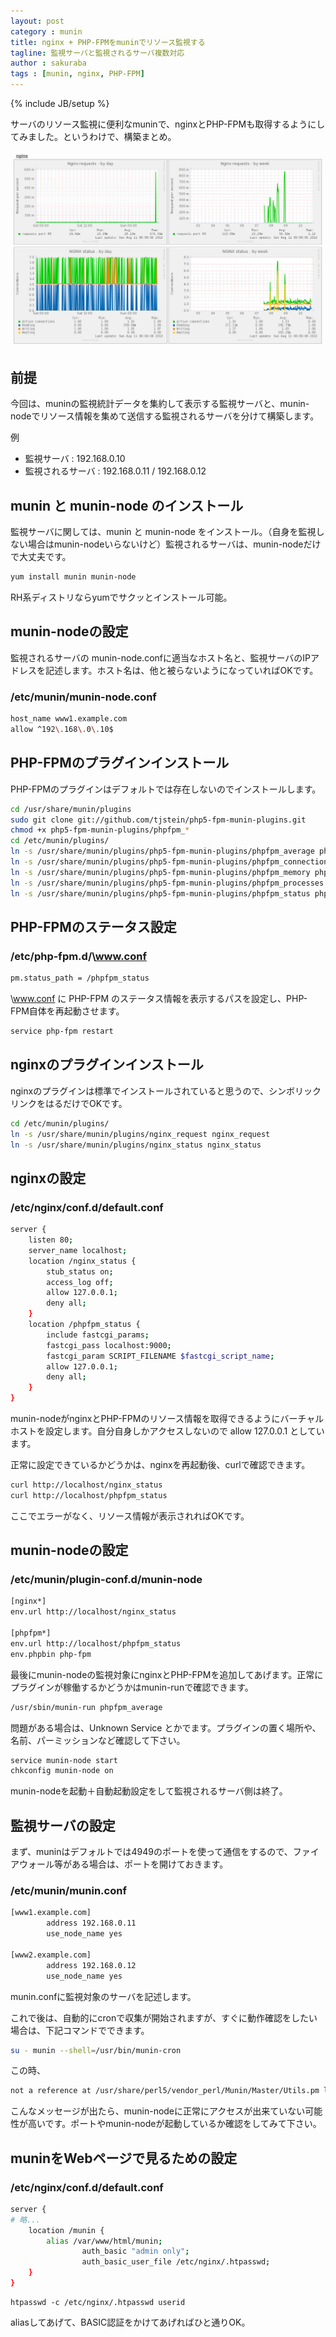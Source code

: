 ```yaml
---
layout: post
category : munin
title: nginx + PHP-FPMをmuninでリソース監視する
tagline: 監視サーバと監視されるサーバ複数対応
author : sakuraba
tags : [munin, nginx, PHP-FPM]
---
```

{% include JB/setup %}

サーバのリソース監視に便利なmuninで、nginxとPHP-FPMも取得するようにしてみました。というわけで、構築まとめ。

![title](/assets/img/2013-08-11.png)

## 前提

今回は、muninの監視統計データを集約して表示する監視サーバと、munin-nodeでリソース情報を集めて送信する監視されるサーバを分けて構築します。

例

- 監視サーバ : 192.168.0.10
- 監視されるサーバ : 192.168.0.11 / 192.168.0.12

## munin と munin-node のインストール

監視サーバに関しては、munin と munin-node をインストール。（自身を監視しない場合はmunin-nodeいらないけど）監視されるサーバは、munin-nodeだけで大丈夫です。

```bash
yum install munin munin-node
```

RH系ディストリならyumでサクッとインストール可能。

## munin-nodeの設定

監視されるサーバの munin-node.confに適当なホスト名と、監視サーバのIPアドレスを記述します。ホスト名は、他と被らないようになっていればOKです。

### /etc/munin/munin-node.conf

```bash
host_name www1.example.com
allow ^192\.168\.0\.10$ 
```

## PHP-FPMのプラグインインストール

PHP-FPMのプラグインはデフォルトでは存在しないのでインストールします。

```bash
cd /usr/share/munin/plugins
sudo git clone git://github.com/tjstein/php5-fpm-munin-plugins.git
chmod +x php5-fpm-munin-plugins/phpfpm_*
cd /etc/munin/plugins/
ln -s /usr/share/munin/plugins/php5-fpm-munin-plugins/phpfpm_average phpfpm_average
ln -s /usr/share/munin/plugins/php5-fpm-munin-plugins/phpfpm_connections phpfpm_connections
ln -s /usr/share/munin/plugins/php5-fpm-munin-plugins/phpfpm_memory phpfpm_memory
ln -s /usr/share/munin/plugins/php5-fpm-munin-plugins/phpfpm_processes phpfpm_processes
ln -s /usr/share/munin/plugins/php5-fpm-munin-plugins/phpfpm_status phpfpm_status
```

## PHP-FPMのステータス設定

### /etc/php-fpm.d/\www.conf

```bash
pm.status_path = /phpfpm_status 
```

\www.conf に PHP-FPM のステータス情報を表示するパスを設定し、PHP-FPM自体を再起動させます。

```bash
service php-fpm restart
```

## nginxのプラグインインストール

nginxのプラグインは標準でインストールされていると思うので、シンボリックリンクをはるだけでOKです。

```bash
cd /etc/munin/plugins/
ln -s /usr/share/munin/plugins/nginx_request nginx_request
ln -s /usr/share/munin/plugins/nginx_status nginx_status
```

## nginxの設定

### /etc/nginx/conf.d/default.conf

```bash
server {
    listen 80;
    server_name localhost;
    location /nginx_status {
        stub_status on;
        access_log off;
        allow 127.0.0.1;
        deny all;
    }
    location /phpfpm_status {
        include fastcgi_params;
        fastcgi_pass localhost:9000;
        fastcgi_param SCRIPT_FILENAME $fastcgi_script_name;
        allow 127.0.0.1;
        deny all;
    }
}
```

munin-nodeがnginxとPHP-FPMのリソース情報を取得できるようにバーチャルホストを設定します。自分自身しかアクセスしないので allow 127.0.0.1 としています。

正常に設定できているかどうかは、nginxを再起動後、curlで確認できます。

```bash
curl http://localhost/nginx_status
curl http://localhost/phpfpm_status
```

ここでエラーがなく、リソース情報が表示されればOKです。

## munin-nodeの設定

### /etc/munin/plugin-conf.d/munin-node

```bash
[nginx*]
env.url http://localhost/nginx_status

[phpfpm*]
env.url http://localhost/phpfpm_status
env.phpbin php-fpm
```

最後にmunin-nodeの監視対象にnginxとPHP-FPMを追加してあげます。正常にプラグインが稼働するかどうかはmunin-runで確認できます。

```bash
/usr/sbin/munin-run phpfpm_average
```

問題がある場合は、Unknown Service とかでます。プラグインの置く場所や、名前、パーミッションなど確認して下さい。

```bash
service munin-node start
chkconfig munin-node on
```

munin-nodeを起動＋自動起動設定をして監視されるサーバ側は終了。

## 監視サーバの設定

まず、muninはデフォルトでは4949のポートを使って通信をするので、ファイアウォール等がある場合は、ポートを開けておきます。

### /etc/munin/munin.conf 

```bash
[www1.example.com]
        address 192.168.0.11
        use_node_name yes

[www2.example.com]
        address 192.168.0.12
        use_node_name yes
```

munin.confに監視対象のサーバを記述します。

これで後は、自動的にcronで収集が開始されますが、すぐに動作確認をしたい場合は、下記コマンドでできます。

```bash
su - munin --shell=/usr/bin/munin-cron
```

この時、

```bash
not a reference at /usr/share/perl5/vendor_perl/Munin/Master/Utils.pm line 950
```

こんなメッセージが出たら、munin-nodeに正常にアクセスが出来ていない可能性が高いです。ポートやmunin-nodeが起動しているか確認をしてみて下さい。

## muninをWebページで見るための設定

### /etc/nginx/conf.d/default.conf

```bash
server {
# 略...
	location /munin {
		alias /var/www/html/munin;
                auth_basic "admin only";
                auth_basic_user_file /etc/nginx/.htpasswd;
	}
}
```

```
htpasswd -c /etc/nginx/.htpasswd userid 
```

aliasしてあげて、BASIC認証をかけてあげればひと通りOK。